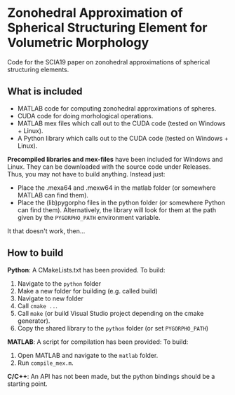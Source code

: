 # Zonohedral Approximation of Spherical Structuring Element for Volumetric Morphology

Code for the SCIA19 paper on zonohedral approximations of spherical structuring elements.

## What is included

* MATLAB code for computing zonohedral approximations of spheres.
* CUDA code for doing morhological operations.
* MATLAB mex files which call out to the CUDA code (tested on Windows + Linux).
* A Python library which calls out to the CUDA code (tested on Windows + Linux).

**Precompiled libraries and mex-files** have been included for Windows and Linux. 
They can be downloaded with the source code under Releases.
Thus, you may not have to build anything. Instead just:

* Place the .mexa64 and .mexw64 in the matlab folder (or somewhere MATLAB can find them).
* Place the (lib)pygorpho files in the python folder (or somewhere Python can find them).
  Alternatively, the library will look for them at the path given by the `PYGORPHO_PATH` environment variable.

It that doesn't work, then...

## How to build

**Python**: A CMakeLists.txt has been provided. To build:

1. Navigate to the `python` folder
2. Make a new folder for building (e.g. called build)
3. Navigate to new folder
4. Call `cmake ..`.
5. Call `make` (or build Visual Studio project depending on the cmake generator).
6. Copy the shared library to the `python` folder (or set `PYGORPHO_PATH`)

**MATLAB**: A script for compilation has been provided: To build:

1. Open MATLAB and navigate to the `matlab` folder.
2. Run `compile_mex.m`.

**C/C++**: An API has not been made, but the python bindings should be a starting point.